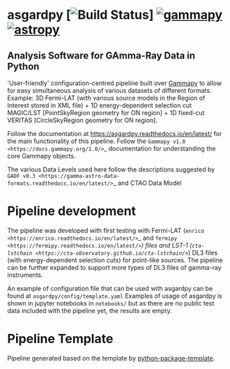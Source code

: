 # asgardpy [![Build Status](https://github.com/chaimain/asgardpy/actions/workflows/main.yml/badge.svg?branch=main)] [![gammapy](https://img.shields.io/badge/powered%20by-gammapy-orange.svg?style=flat)](https://www.gammapy.org/) [![astropy](http://img.shields.io/badge/powered%20by-AstroPy-orange.svg?style=flat)](http://www.astropy.org/)
## Analysis Software for GAmma-Ray Data in Python

'User-friendly' configuration-centred pipeline built over [Gammapy](https://github.com/gammapy/gammapy) to allow for easy simultaneous analysis of various datasets of different formats.
Example: 3D Fermi-LAT (with various source models in the Region of Interest stored in XML file) + 1D energy-dependent selection cut MAGIC/LST [PointSkyRegion geometry for ON region] + 1D fixed-cut VERITAS [CircleSkyRegion geometry for ON region].

Follow the documentation at https://asgardpy.readthedocs.io/en/latest/ for the main functionality of this pipeline.
Follow the `Gammapy v1.0 <https://docs.gammapy.org/1.0/>`_ documentation for understanding the core Gammapy objects.

The various Data Levels	used here follow the descriptions suggested by `GADF v0.3 <https://gamma-astro-data-formats.readthedocs.io/en/latest/>`_ and CTAO Data Model

# Pipeline development

The pipeline was developed with first testing with Fermi-LAT (`enrico <https://enrico.readthedocs.io/en/latest/>`_ and `fermipy <https://fermipy.readthedocs.io/en/latest/>`_) files and LST-1 (`cta-lstchain <https://cta-observatory.github.io/cta-lstchain/>`_) DL3 files (with energy-dependent selection cuts) for point-like sources. 
The pipeline can be further expanded to support more types of DL3 files of gamma-ray instruments.

An example of configuration file that can be used with asgardpy can be found at ``asgardpy/config/template.yaml``
Examples of usage of asgardpy is shown in jupyter notebooks in ``notebooks/`` but as there are no public test data included with the pipeline yet, the results are empty.

# Pipeline Template

Pipeline generated based on the template by [python-package-template](https://github.com/allenai/python-package-template).

